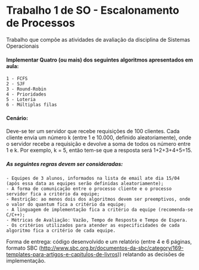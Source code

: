 # Trabalho 1 de SO - Escalonamento de Processos
Trabalho que compõe as atividades de avaliação da disciplina de Sistemas Operacionais

#### Implementar Quatro (ou mais) dos seguintes algoritmos apresentados em aula:
    1 - FCFS
    2 - SJF
    3 - Round-Robin
    4 - Prioridades
    5 - Loteria
    6 - Múltiplas filas

#### Cenário:
Deve-se ter um servidor que recebe requisições de 100 clientes. Cada cliente envia um número k (entre 1 e 10.000, definido aleatoriamente), onde o servidor recebe a requisição e devolve a soma de todos os número entre 1 e k. Por exemplo, k = 5, então tem-se que a resposta será 1+2+3+4+5=15.

##### As seguintes regras devem ser consideradas:
    - Equipes de 3 alunos, informados na lista de email ate dia 15/04 (após essa data as equipes serão definidas aleatoriamente);
    - A forma de comunicação entre o processo cliente e o processo servidor fica a critério da equipe;
    - Restrição: ao menos dois dos algoritmos devem ser preemptivos, onde o valor do quantum fica a critério da equipe;
    - A linguagem de implementação fica a critério da equipe (recomenda-se C/C++);
    - Métricas de Avaliação: Vazão, Tempo de Resposta e Tempo de Espera.
    - Os critérios utilizados para atender as especificidades de cada algoritmo fica a critério de cada equipe.

Forma de entrega: código desenvolvido e um relatório (entre 4 e 6 páginas, formato SBC (http://www.sbc.org.br/documentos-da-sbc/category/169-templates-para-artigos-e-capitulos-de-livros)) relatando as decisões de implementação.
